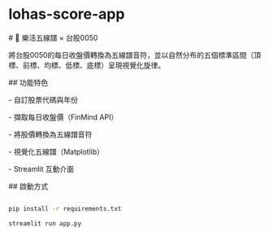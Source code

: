 # lohas-score-app
\# 🎵 樂活五線譜 × 台股0050



將台股0050的每日收盤價轉換為五線譜音符，並以自然分布的五個標準區間（頂標、前標、均標、低標、底標）呈現視覺化旋律。



\## 功能特色

\- 自訂股票代碼與年份

\- 擷取每日收盤價（FinMind API）

\- 將股價轉換為五線譜音符

\- 視覺化五線譜（Matplotlib）

\- Streamlit 互動介面



\## 啟動方式

```bash

pip install -r requirements.txt

streamlit run app.py

